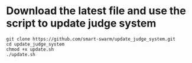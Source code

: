 # Download the latest file and use the script to update judge system
```
git clone https://github.com/smart-swarm/update_judge_system.git
cd update_judge_system
chmod +x update.sh 
./update.sh
```
